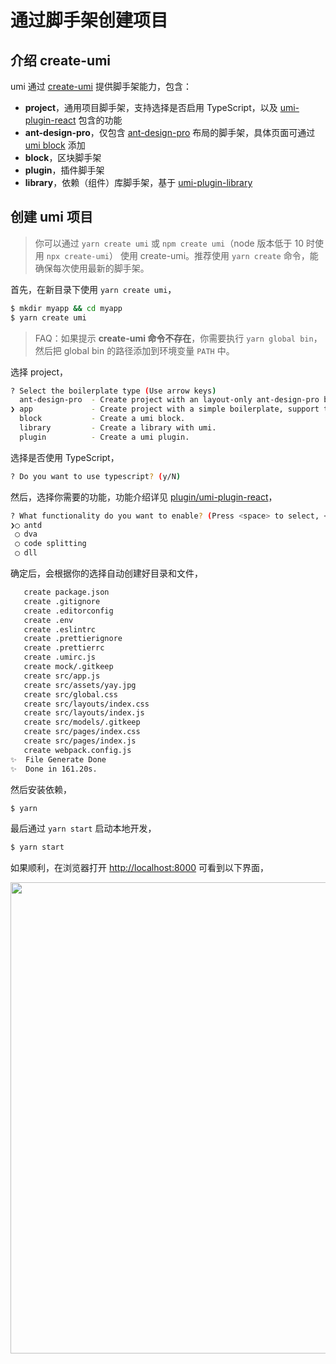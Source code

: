 # 通过脚手架创建项目

## 介绍 create-umi

umi 通过 [create-umi](https://github.com/umijs/create-umi) 提供脚手架能力，包含：

* **project**，通用项目脚手架，支持选择是否启用 TypeScript，以及 [umi-plugin-react](../plugin/umi-plugin-react.html) 包含的功能
* **ant-design-pro**，仅包含 [ant-design-pro](https://github.com/ant-design/ant-design-pro) 布局的脚手架，具体页面可通过 [umi block](./block.html) 添加
* **block**，区块脚手架
* **plugin**，插件脚手架
* **library**，依赖（组件）库脚手架，基于 [umi-plugin-library](https://github.com/umijs/umi-plugin-library)

## 创建 umi 项目

> 你可以通过 `yarn create umi` 或 `npm create umi`（node 版本低于 10 时使用 `npx create-umi`） 使用 create-umi。推荐使用 `yarn create` 命令，能确保每次使用最新的脚手架。

首先，在新目录下使用 `yarn create umi`，

```bash
$ mkdir myapp && cd myapp
$ yarn create umi
```

> FAQ：如果提示 **create-umi 命令不存在**，你需要执行 `yarn global bin`，然后把 global bin 的路径添加到环境变量 `PATH` 中。

选择 project，

```bash
? Select the boilerplate type (Use arrow keys)
  ant-design-pro  - Create project with an layout-only ant-design-pro boilerplate, use together with umi block.
❯ app             - Create project with a simple boilerplate, support typescript.
  block           - Create a umi block.
  library         - Create a library with umi.
  plugin          - Create a umi plugin.
```

选择是否使用 TypeScript，

```bash
? Do you want to use typescript? (y/N)
```

然后，选择你需要的功能，功能介绍详见 [plugin/umi-plugin-react](../plugin/umi-plugin-react.html)，

```bash
? What functionality do you want to enable? (Press <space> to select, <a> to toggle all, <i> to invert selection)
❯◯ antd
 ◯ dva
 ◯ code splitting
 ◯ dll
```

确定后，会根据你的选择自动创建好目录和文件，

```bash
   create package.json
   create .gitignore
   create .editorconfig
   create .env
   create .eslintrc
   create .prettierignore
   create .prettierrc
   create .umirc.js
   create mock/.gitkeep
   create src/app.js
   create src/assets/yay.jpg
   create src/global.css
   create src/layouts/index.css
   create src/layouts/index.js
   create src/models/.gitkeep
   create src/pages/index.css
   create src/pages/index.js
   create webpack.config.js
✨  File Generate Done
✨  Done in 161.20s.
```

然后安装依赖，

```bash
$ yarn
```

最后通过 `yarn start` 启动本地开发，

```bash
$ yarn start
```

如果顺利，在浏览器打开 [http://localhost:8000](http://localhost:8000) 可看到以下界面，

<img src="https://gw.alipayobjects.com/zos/rmsportal/YIFycZRnWWeXBGnSoFoT.png" width="754" />
